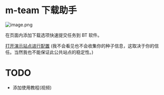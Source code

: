 # m-team 下载助手

![image.png](https://i.loli.net/2019/12/28/Hk4AsTMrZp5coLO.png)

在页面内添加下载选项快速提交任务到 BT 软件。


[打开演示站点进行配置](https://mtdl-demo.ytlink.net/)
(我不会看见也不会收集你的种子信息，这取决于你的信任。当然我也不能保证此公共站点的稳定性。)

# TODO
- 添加使用教程(视频)
